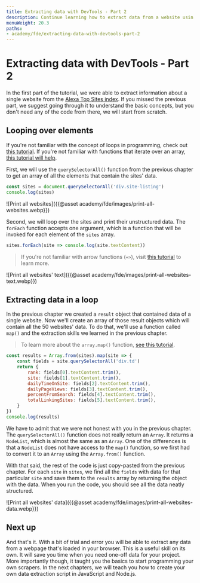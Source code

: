 ```yaml
---
title: Extracting data with DevTools - Part 2
description: Continue learning how to extract data from a website usin browser DevTools, CSS selectors and JavaScript.
menuWeight: 20.3
paths:
- academy/fde/extracting-data-with-devtools-part-2
---
```


# [](#extracting-data-with-devtools) Extracting data with DevTools - Part 2
In the first part of the tutorial, we were able to extract information about a single website from the [Alexa Top Sites index](https://www.alexa.com/topsites). If you missed the previous part, we suggest going through it to understand the basic concepts, but you don't need any of the code from there, we will start from scratch.

## [](#looping) Looping over elements
If you're not familiar with the concept of loops in programming, check out [this tutorial](https://javascript.info/while-for). If you're not familiar with functions that iterate over an array, [this tutorial will help](https://javascript.info/array-methods#iterate-foreach).

First, we will use the `querySelectorAll()` function from the previous chapter to get an array of all the elements that contain the sites' data.

```js
const sites = document.querySelectorAll('div.site-listing')
console.log(sites)
```

![Print all websites]({{@asset academy/fde/images/print-all-websites.webp}})

Second, we will loop over the sites and print their unstructured data. The `forEach` function accepts one argument, which is a function that will be invoked for each element of the `sites` array.

```js
sites.forEach(site => console.log(site.textContent))
```

> If you're not familiar with arrow functions (`=>`), visit [this tutorial](https://javascript.info/arrow-functions-basics) to learn more.

![Print all websites' text]({{@asset academy/fde/images/print-all-websites-text.webp}})

## [](#extracting-data) Extracting data in a loop
In the previous chapter we created a `result` object that contained data of a single website. Now we'll create an array of those result objects which will contain all the 50 websites' data. To do that, we'll use a function called `map()` and the extraction skills we learned in the previous chapter.

> To learn more about the `array.map()` function, [see this tutorial](https://javascript.info/array-methods#map).

```js
const results = Array.from(sites).map(site => {
    const fields = site.querySelectorAll('div.td')
    return {
        rank: fields[0].textContent.trim(),
        site: fields[1].textContent.trim(),
        dailyTimeOnSite: fields[2].textContent.trim(),
        dailyPageViews: fields[3].textContent.trim(),
        percentFromSearch: fields[4].textContent.trim(),
        totalLinkingSites: fields[5].textContent.trim(),
    }
})
console.log(results)
```

We have to admit that we were not honest with you in the previous chapter. The `querySelectorAll()` function does not really return an `Array`. It returns a `NodeList`, which is almost the same as an `Array`. One of the differences is that a `NodeList` does not have access to the `map()` function, so we first had to convert it to an `Array` using the `Array.from()` function.

With that said, the rest of the code is just copy-pasted from the previous chapter. For each `site` in `sites`, we find all the `fields` with data for that particular `site` and save them to the `results` array by returning the object with the data. When you run the code, you should see all the data neatly structured.

![Print all websites' data]({{@asset academy/fde/images/print-all-websites-data.webp}})

## [](#next) Next up
And that's it. With a bit of trial and error you will be able to extract any data from a webpage that's loaded in your browser. This is a useful skill on its own. It will save you time when you need one-off data for your project. More importantly though, it taught you the basics to start programming your own scrapers. In the next chapters, we will teach you how to create your own data extraction script in JavaScript and Node.js.
